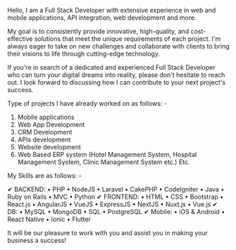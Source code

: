 Hello,
I am a Full Stack Developer with extensive experience in web and mobile applications, API integration, web development and more.

My goal is to consistently provide innovative, high-quality, and cost-effective solutions that meet the unique requirements of each project. I'm always eager to take on new challenges and collaborate with clients to bring their visions to life through cutting-edge technology.

If you're in search of a dedicated and experienced Full Stack Developer who can turn your digital dreams into reality, please don't hesitate to reach out. I look forward to discussing how I can contribute to your next project's success.

Type of projects I have already worked on as follows: -
1) Mobile applications
2) Web App Development
3) CRM Development
4) APIs development
5) Website development
6) Web Based ERP system (Hotel Management System, Hospital Management System, Clinic Management System etc.)
Etc.

My Skills are as follows: -

✔ BACKEND: 
•	PHP
•	NodeJS
•	Laravel
•	CakePHP
•	CodeIgniter
•	Java
•	Ruby on Rails
•	MVC
•	Python
✔ FRONTEND: 
•	HTML
•	CSS
•	Bootstrap
•	React.js
•	AngularJS
•	VueJS
•	ExpressJS
•	NextJS
•	Nuxt.js
•	Vue.js
✔ DB:
•	MySQL
•	MongoDB
•	SQL
•	PostgreSQL
✔ Mobile: 
•	iOS & Android
•	React Native
•	Ionic
•	Flutter

 It will be our pleasure to work with you and assist you in making your business a success!

